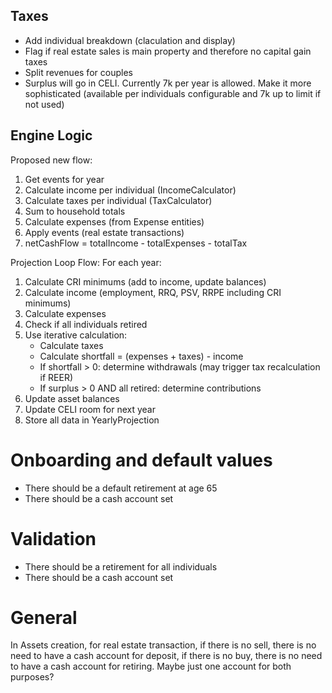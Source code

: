 ## Taxes
- Add individual breakdown (claculation and display)
- Flag if real estate sales is main property and therefore no capital gain taxes
- Split revenues for couples
- Surplus will go in CELI. Currently 7k per year is allowed. Make it more sophisticated (available per individuals configurable and 7k up to limit if not used)

## Engine Logic
 Proposed new flow:
  1. Get events for year
  2. Calculate income per individual (IncomeCalculator)
  3. Calculate taxes per individual (TaxCalculator)
  4. Sum to household totals
  5. Calculate expenses (from Expense entities)
  6. Apply events (real estate transactions)
  7. netCashFlow = totalIncome - totalExpenses - totalTax

Projection Loop Flow:
  For each year:
  1. Calculate CRI minimums (add to income, update balances)
  2. Calculate income (employment, RRQ, PSV, RRPE including CRI minimums)
  3. Calculate expenses
  4. Check if all individuals retired
  5. Use iterative calculation:
     - Calculate taxes
     - Calculate shortfall = (expenses + taxes) - income
     - If shortfall > 0: determine withdrawals (may trigger tax recalculation if REER)
     - If surplus > 0 AND all retired: determine contributions
  6. Update asset balances
  7. Update CELI room for next year
  8. Store all data in YearlyProjection

# Onboarding and default values

- There should be a default retirement at age 65
- There should be a cash account set

# Validation

- There should be a retirement for all individuals
- There should be a cash account set

# General

In Assets creation, for real estate transaction, if there is no sell, there is no need to have a cash account for deposit,  if there is no buy, there is no need to have a cash account for retiring. Maybe just one account for both purposes?